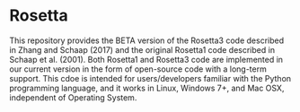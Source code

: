 # Rosetta
This repository provides the BETA version of the Rosetta3 code described in Zhang and Schaap (2017) and the original Rosetta1 code described in Schaap et al. (2001).  Both Rosetta1 and Rosetta3 code are implemented in our current version in the form of open-source code with a long-term support. This cdoe is intended for users/developers familiar with the Python programming language, and it works in Linux, Windows 7+, and Mac OSX, independent of Operating System.
